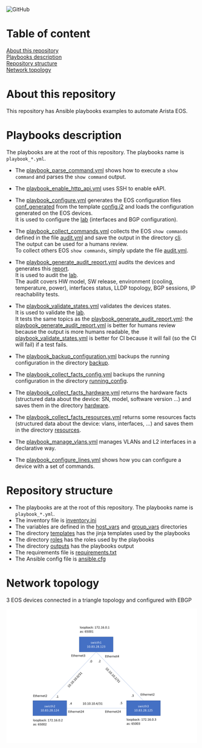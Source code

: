![GitHub](https://img.shields.io/github/license/ksator/arista_eos_automation_with_ansible)   

# Table of content 
[About this repository](#about-this-repository)  
[Playbooks description](#playbooks-description)  
[Repository structure](#repository-structure)  
[Network topology](#network-topology)  

# About this repository 

This repository has Ansible playbooks examples to automate Arista EOS. 

# Playbooks description

The playbooks are at the root of this repository. The playbooks name is `playbook_*.yml`.

- The [playbook_parse_command.yml](playbook_parse_command.yml) shows how to execute a `show command` and parses the `show command` output.

- The [playbook_enable_http_api.yml](playbook_enable_http_api.yml) uses SSH to enable eAPI.  

- The [playbook_configure.yml](playbook_configure.yml) generates the EOS configuration files [conf_generated](outputs/conf_generated) from the template [config.j2](templates/config.j2) and loads the configuration generated on the EOS devices.  
It is used to configure the [lab](#network-topology) (interfaces and BGP configuration). 

- The [playbook_collect_commands.yml](playbook_collect_commands.yml) collects the EOS `show commands` defined in the file [audit.yml](group_vars/eos/audit.yml) and save the output in the directory [cli](outputs/cli).  
The output can be used for a humans review.  
To collect others EOS `show commands`, simply update the file [audit.yml](group_vars/eos/audit.yml).  

- The [playbook_generate_audit_report.yml](playbook_generate_audit_report.yml) audits the devices and generates this [report](outputs/audit/report.md).  
It is used to audit the [lab](#network-topology).  
The audit covers HW model, SW release, environment (cooling, temperature, power), interfaces status, LLDP topology, BGP sessions, IP reachability tests.  

- The [playbook_validate_states.yml](playbook_validate_states.yml) validates the devices states.  
It is used to validate the [lab](#network-topology).  
It tests the same topics as the [playbook_generate_audit_report.yml](playbook_generate_audit_report.yml): the [playbook_generate_audit_report.yml](playbook_generate_audit_report.yml) is better for humans review because the output is more humans readable, the [playbook_validate_states.yml](playbook_validate_states.yml) is better for CI because it will fail (so the CI will fail) if a test fails.  

- The [playbook_backup_configuration.yml](playbook_backup_configuration.yml) backups the running configuration in the directory [backup](outputs/backup). 

- The [playbook_collect_facts_config.yml](playbook_collect_facts_config.yml) backups the running configuration in the directory [running_config](outputs/facts/running_config). 

- The [playbook_collect_facts_hardware.yml](playbook_collect_facts_hardware.yml) returns the hardware facts (structured data about the device: SN, model, software version ...) and saves them in the directory [hardware](outputs/facts/hardware). 

- The [playbook_collect_facts_resources.yml](playbook_collect_facts_resources.yml) returns some resources facts (structured data about the device: vlans, interfaces, ...) and saves them in the directory [resources](outputs/facts/resources).  

- The [playbook_manage_vlans.yml](playbook_manage_vlans.yml) manages VLANs and L2 interfaces in a declarative way. 

- The [playbook_configure_lines.yml](playbook_configure_lines.yml) shows how you can configure a device with a set of commands. 

# Repository structure 

- The playbooks are at the root of this repository. The playbooks name is `playbook_*.yml`.  
- The inventory file is [inventory.ini](inventory.ini)
- The variables are defined in the [host_vars](host_vars) and [group_vars](group_vars) directories 
- The directory [templates](templates) has the jinja templates used by the playbooks 
- The directory [roles](roles) has the roles used by the playbooks
- The directory [outputs](outputs) has the playbooks output 
- The requirements file is [requirements.txt](requirements.txt)
- The Ansible config file is [ansible.cfg](ansible.cfg)
  
# Network topology

3 EOS devices connected in a triangle topology and configured with EBGP   

![topology.png](topology.png)

